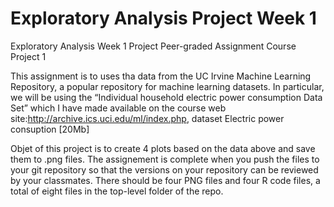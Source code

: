 # Exploratory Analysis Project Week 1
Exploratory Analysis Week 1 Project
Peer-graded Assignment Course Project 1

This assignment is to uses tha data from the UC Irvine Machine Learning Repository, a popular repository for machine learning datasets. In particular, we will be using the “Individual household electric power consumption Data Set” which I have made available on the course web site:http://archive.ics.uci.edu/ml/index.php, dataset Electric power consuption [20Mb]


Objet of this project is to create 4 plots based on the data above and save them to .png files.  The assignement is complete when you push the files to your git repository so that the versions on your repository can be reviewed by your classmates. There should be four PNG files and four R code files, a total of eight files in the top-level folder of the repo.
